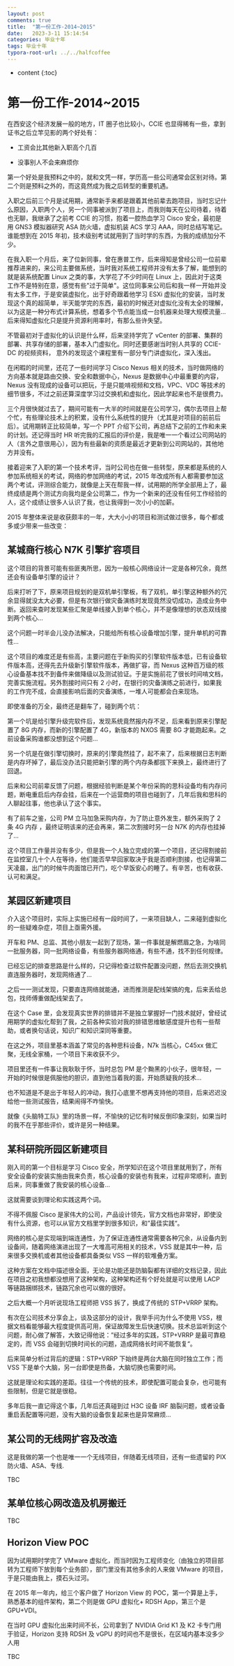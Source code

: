 ```yaml
---
layout: post
comments: true
title:  "第一份工作-2014~2015"
date:   2023-3-11 15:14:54
categories: 毕业十年
tags: 毕业十年
typora-root-url: ../../halfcoffee
---
```


* content
{:toc}
# 第一份工作-2014~2015

在西安这个经济发展一般的地方，IT 圈子也比较小，CCIE 也显得稀有一些，拿到证书之后立竿见影的两个好处有：

- 工资会比其他新入职高个几百

- 没事别人不会来麻烦你

第一个好处是我预料之中的，就和文凭一样，学历高一些公司通常会区别对待。第二个则是预料之外的，而这竟然成为我之后转型的重要机遇。



入职之后前三个月是试用期，通常新手来都是跟着其他前辈去跑项目，当时忘记什么原因，入职两个人，另一个同事被派到了项目上，而我则每天在公司待着，待着也无聊，我继承了之前考 CCIE 的习惯，抱着一腔热血学习 Cisco 安全，最初是用 GNS3 模拟器研究 ASA 防火墙，虚拟机装 ACS 学习 AAA，同时总结写笔记。谁能想到在 2015 年初，技术级别考试就用到了当时学的东西，为我的成绩加分不少。

在我入职一个月后，来了位新同事，曾在惠普工作，后来得知是曾经公司一位前辈推荐进来的，来公司主要做系统，当时我对系统工程师并没有太多了解，能想到的就是装系统配置 Linux 之类的事，大学花了不少时间在 Linux 上，因此对于这类工作不是特别在意，感觉有些"过于简单"。这位同事来公司后和我一样一开始并没有太多工作，于是安装虚拟化，出于好奇跟着他学习 ESXi 虚拟化的安装，当时发现这个真的超简单，半天能学完的东西，最初的时候还对虚拟化没有太全的理解，以为这是一种分布式计算系统，想着多个节点能当成一台机器来处理大规模流量...后来得知虚拟化只是提升资源利用率时，有那么些许失望。

不管最初对于虚拟化的认识是什么样，后来坚持学完了 vCenter 的部署、集群的部署、共享存储的部署，基本入门虚拟化。同时还要感谢当时别人共享的 CCIE-DC 的视频资料， 意外的发现这个课程里有一部分专门讲虚拟化，深入浅出。

在闲暇的时间里，还花了一些时间学习 Cisco Nexus 相关的技术，当时做网络的方向基本就是路由交换、安全和数据中心，Nexus 是数据中心中最重要的内容，Nexus 没有现成的设备可以把玩，于是只能啃视频和文档，VPC、VDC 等技术的细节很多，不过之前还算深度学习过交换机和虚拟化，因此学起来也不是很费力。



三个月很快就过去了，期间可能有一大半的时间就是在公司学习，偶尔去项目上帮个忙，有些理论技术上的积累，没有什么系统性的提升（尤其是对项目的前前后后）。试用期转正比较简单，写一个 PPT 介绍下公司，再总结下之前的工作和未来的计划。还记得当时 HR 听完我的汇报后的评价是，我是唯一一个看过公司网站的人（言外之意很用心），因为有些最新的资质是最近才更新到公司网站的，其他地方并没有。



接着迎来了入职的第一个技术考评，当时公司也在做一些转型，原来都是系统的人参加系统相关的考试，网络的参加网络的考试，2015 年改成所有人都需要参加这两个考试，评测综合能力，就像是上天在帮我一样，试用期的所学全部用上了，最终成绩是两个测试方向我均是全公司第二，作为一个新来的还没有任何工作经验的人，这个成绩让很多人认识了我，也让我得到一次小小的加薪。



2015 年整体来说是收获颇丰的一年，大大小小的项目和测试做过很多，每个都或多或少带来一些改变：

## 某城商行核心 N7K 引擎扩容项目

这个项目的背景可能有些匪夷所思，因为一般核心网络设计一定是各种冗余，竟然还会有设备单引擎的设计？

后来打听了下，原来项目规划的是双机单引擎板，有了双机，单引擎这种额外的冗余显得就没太大必要，但是有次银行做灾备演练时发现竟然没切成功，造成业务中断。返回来查时发现某些汇聚是单线接入到单个核心，并不是像理想的状态双线接到两个核心...

这个问题一时半会儿没办法解决，只能给所有核心设备增加引擎，提升单机的可靠性...

这个项目的难度还是有些高，主要问题在于新购买的引擎软件版本低，已有设备软件版本高，还得先去升级新引擎软件版本，再做扩容，而 Nexus 这种百万级的核心设备基本找不到备件来做降级以及测试验证。于是实施前花了很长时间啃文档，完善实施流程。另外割接时间只有 2 小时，在银行的灾备演练之前进行，如果我的工作完不成，会直接影响后面的灾备演练，一堆人可能都会白来现场。

即使准备的万全，最终还是翻车了，碰到两个坑：

第一个坑是给引擎升级完软件后，发现系统竟然报内存不足，后来看到原来引擎配置了 8G 内存，而新的引擎配置了 4G，新版本的 NXOS 需要 8G 才能跑起来。之前设备采购谁都没想到这个问题...

另一个坑是在做引擎切换时，原来的引擎竟然挂了，起不来了，后来根据日志判断是内存坏掉了，最后没办法只能把新引擎的两个内存条都拔下来换上，最终进行了回退。

后来和公司前辈反馈了问题，根据经验判断是某个年份采购的思科设备均有内存问题，断电重启后内存会挂，后来在一个运营商的项目也碰到了，几年后我和思科的人聊起往事，他也承认了这个事实。

有了前车之鉴，公司 PM 立马加急采购内存，为了防止意外发生，额外采购了 2 条 4G 内存 ，最终证明该来的还会再来，第二次割接时另一台 N7K 的内存也挂掉了...

这个项目工作量并没有多少，但是我一个人独立完成的第一个项目，还记得割接前在监控室几十个人在等待，他们能否早早回家取决于我是否顺利割接，也记得第二天凌晨，出门的时候牛肉面馆已开门，吃个早饭安心的睡了。有辛苦，也有收获、认可和满足。

## 某园区新建项目

介入这个项目时，实际上实施已经有一段时间了，一来项目缺人，二来碰到虚拟化的一些疑难杂症，项目上亟需外援。

开车和 PM、总监、其他小朋友一起到了现场，第一件事就是解燃眉之急，为啥同一批服务器，同一批网络设备，有些服务器网络通，有些不通，找不到任何规律。

已经忘记的排查思路是什么样的，只记得检查过软件配置没问题，然后去测交换机直连服务器时，发现网络通了...

之后一一测试发现，只要直连网络就能通，进而推测是配线架搞的鬼，后来丢给总包，找师傅重做配线架去了。

在这个 Case 里，会发现真实世界的排错并不是独立掌握好一门技术就好，曾经试用期学的虚拟化帮到了我，之前各种实验对我的排错思维敏感度提升也有一些帮助，或者换句话说，知识广和知识深同等重要。

在这之外，项目里基本涵盖了常见的各种思科设备，N7k 当核心，C45xx 做汇聚，无线全家桶，一个项目下来收获不少。

项目里还有一件事让我耿耿于怀，当时总包 PM 是个黝黑的小伙子，很年轻，一开始的时候很是佩服他的胆识，直到他当着我的面，开始质疑我的技术...

也不知道是不是出于年轻人的冲动，我打心底里不想再支持他的项目，后来迟迟没给他一些测试报告，结果闹得不咋愉快。

就像《头脑特工队》里的场景一样，不愉快的记忆有时候反倒印象深刻，如果当时的我不在乎那些评价，或许是另一种结果。

## 某科研院所园区新建项目

刚入司的第一个目标是学习 Cisco 安全，所学知识在这个项目里就用到了，所有安全设备的安装实施由我来负责，核心设备的安装也有我来，过程非常顺利，直到后来，同事重做了我安装的核心设备...

这就需要谈到理论和实践这两个词。

不得不佩服 Cisco 是家伟大的公司，产品设计领先，官方文档也非常好，即使没有什么资源，也可以从官方文档里学到很多知识，和”最佳实践“。

网络的核心是实现端到端连通性，为了保证连通性通常需要各种冗余，从设备内到设备间，随着网络演进出现了一大堆高可用相关的技术，VSS 就是其中一种，后来很多交换机或者其他设备都具备类似 VSS 一样的软堆叠方案。

这种方案在文档中描述很全面，无论是功能还是防脑裂都有详细的文档记录，因此在项目之初我想都没想用了这种架构，这种架构还有个好处就是可以使用 LACP 等链路捆绑技术，链路冗余也可以做的很好。

之后大概一个月听说现场工程师把 VSS 拆了，换成了传统的 STP+VRRP 架构。

有次在公司技术分享会上，谈及这部分的设计，我举手问为什么不使用 VSS，根据文档看能够最大程度提供高可用，保证故障发生后快速切换。技术总监听到这个问题，耐心做了解答，大致记得他说：”经过多年的实践，STP+VRRP 是最可靠稳定的，而 VSS 会碰到切换时间长的问题，造成网络长时间不能恢复“。

后来简单分析过背后的逻辑：STP+VRRP 下始终是两台大脑在同时独立工作；而 VSS 下是单个大脑，另一台即使是热备，大脑切换也需要时间。

这就是理论和实践的差距。往往一个传统的技术，即使配置可能会复杂，也可能有些限制，但是它就是很稳。

多年后我一直记得这个事，几年后还真碰到过 H3C 设备 IRF 脑裂问题，或者设备重启丢配置等问题，没有大脑的设备恢复起来也是异常麻烦...



## 某公司的无线网扩容及改造

这是我做的第一个也是唯一一个无线项目，伴随着无线项目，还有一些遗留的 PIX 防火墙、ASA、专线.

TBC



## 某单位核心网改造及机房搬迁

TBC

## Horizon View POC

因为试用期时学完了 VMware 虚拟化，而当时因为工程师变化（由独立的项目部转为工程师下放到每个业务部），部门里没有其他多余的人来做 VMware 的项目，于是只能由我上，摸石头过河。

在 2015 年一年内，给三个客户做了 Horizon View 的 POC，第一个算是上手，熟悉基本的组件架构，第二个则是做 GPU 虚拟化+ RDSH App，第三个是 GPU+VDI。

在当时 GPU 虚拟化出来时间不长，公司拿到了 NVIDIA Grid K1 及 K2 卡专门用于验证，Horizon 支持 RDSH 及 vGPU 的时间也不是很长，在区域内基本没多少人用

TBC
